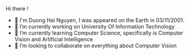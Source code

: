 Hi there !
- 👋 I'm Duong Hai Nguyen, I was appeared on the Earth in 03/11/2001.
- 🔭 I’m currently working on University Of Information Technology
- 🌱 I’m currently learning Computer Science, specifically is Computer Vision and Artificial Intelligence
- 👯 I’m looking to collaborate on everything about Computer Vision
